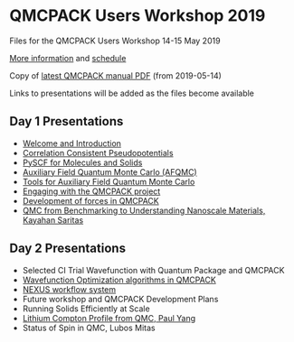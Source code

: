 # QMCPACK Users Workshop 2019

Files for the QMCPACK Users Workshop 14-15 May 2019

[More information](https://qmc2019.ornl.gov/) and [schedule](https://github.com/QMCPACK/qmcpack_workshop_2019/blob/master/Workshop_Schedule.pdf)

Copy of [latest QMCPACK manual PDF](https://github.com/QMCPACK/qmcpack_workshop_2019/blob/master/qmcpack_manual.pdf) (from 2019-05-14)

Links to presentations will be added as the files become available

## Day 1 Presentations

* [Welcome and Introduction](https://github.com/QMCPACK/qmcpack_workshop_2019/blob/master/day1_Welcome_and_Introduction.pdf)
* [Correlation Consistent Pseudopotentials](https://github.com/QMCPACK/qmcpack_workshop_2019/blob/master/day1_ccECP/presentation/presentation.pdf)
* [PySCF for Molecules and Solids](https://github.com/QMCPACK/qmcpack_workshop_2019/blob/master/day1_Pyscf.pdf)
* [Auxiliary Field Quantum Monte Carlo (AFQMC)](https://github.com/QMCPACK/qmcpack_workshop_2019/blob/master/day1_afqmc.pdf)
* [Tools for Auxiliary Field Quantum Monte Carlo](https://github.com/QMCPACK/qmcpack_workshop_2019/blob/master/day1_afqmc/afqmctools.pdf)
* [Engaging with the QMCPACK project](https://github.com/QMCPACK/qmcpack_workshop_2019/blob/master/day1_QMCPACK_Project.pdf)
* [Development of forces in QMCPACK](https://github.com/QMCPACK/qmcpack_workshop_2019/blob/master/day1_force_update.pdf)
* [QMC from Benchmarking to Understanding Nanoscale Materials, Kayahan Saritas](https://github.com/QMCPACK/qmcpack_workshop_2019/blob/master/day1_QMC_Kayahan_Saritas.pdf)

## Day 2 Presentations

* Selected CI Trial Wavefunction with Quantum Package and QMCPACK
* [Wavefunction Optimization algorithms in QMCPACK](https://github.com/QMCPACK/qmcpack_workshop_2019/blob/master/day2_opt/Wfn_Opt_LuningZhao.pdf)
* [NEXUS workflow system](https://github.com/QMCPACK/qmcpack_workshop_2019/blob/master/day2_nexus/Nexus_Slides.pdf)
* Future workshop and QMCPACK Development Plans
* Running Solids Efficiently at Scale
* [Lithium Compton Profile from QMC, Paul Yang](https://github.com/QMCPACK/qmcpack_workshop_2019/blob/master/day2_Li_Compton_Profile.pdf)
* Status of Spin in QMC, Lubos Mitas

